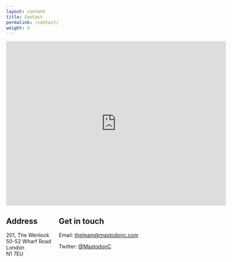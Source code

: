 ```yaml
---
layout: content
title: Contact
permalink: /contact/
weight: 5
---
```

<iframe src="https://www.google.com/maps/embed?pb=!1m18!1m12!1m3!1d2481.947378804618!2d-0.09847694861880284!3d51.53252497953935!2m3!1f0!2f0!3f0!3m2!1i1024!2i768!4f13.1!3m3!1m2!1s0x48761b5f1a6bd9a9%3A0x760b85b890dbadfb!2sThe+Wenlock%2C+Wharf+Rd%2C+London+N1+7EW!5e0!3m2!1sen!2suk!4v1476103261337" width="600" height="450" frameborder="0" style="border:0" allowfullscreen width="100%" height="450" frameborder="0" style="border:0" allowfullscreen></iframe >

<div class="columns">
  <div class="columns-col50">
  <h2>Address</h2>
  <p>
  201, The Wenlock<br />
  50-52 Wharf Road<br />
  London<br />
  N1 7EU<br />
  </p>
  </div>
  <div class="columns-col50">
  <h2>Get in touch</h2>
  <p>Email: <a href="mailto:theteam@mastodonc.com">theteam@mastodonc.com</a></p>
  <p>Twitter: <a href="https://twitter.com/MastodonC">@MastodonC</a></p>
  </div>
</div>
